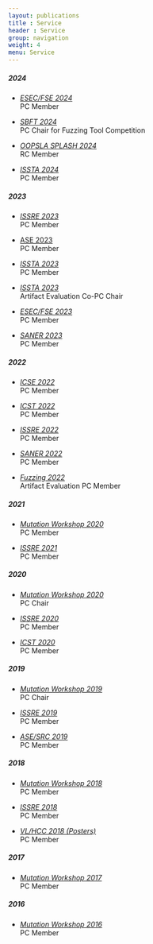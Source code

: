 ```yaml
---
layout: publications
title : Service
header : Service
group: navigation
weight: 4
menu: Service
---
```

##### 2024

* [_ESEC/FSE 2024_](https://2024.esec-fse.org/committee/fse-2024-research-papers-program-committee)<br/>
  PC Member

* [_SBFT 2024_](https://sbft24.github.io/tools/)<br/>
  PC Chair for Fuzzing Tool Competition

* [_OOPSLA SPLASH 2024_](https://2024.splashcon.org/committee/splash-2024-papers-review-committee)<br/>
  RC Member

* [_ISSTA 2024_](https://conf.researchr.org/home/issta-2024)<br/>
  PC Member

##### 2023

* [_ISSRE 2023_](https://issre2023.github.io/committee_research-PC.html)<br/>
  PC Member

* [ASE 2023](https://conf.researchr.org/home/ase-2023)<br/>
  PC Member

* [_ISSTA 2023_](https://conf.researchr.org/home/issta-2023)<br/>
  PC Member

* [_ISSTA 2023_](https://conf.researchr.org/home/issta-2023)<br/>
  Artifact Evaluation Co-PC Chair

* [_ESEC/FSE 2023_](https://2023.esec-fse.org/committee/fse-2023-research-papers-program-committee)<br/>
  PC Member

* [_SANER 2023_](https://saner2023.must.edu.mo/programCommittee)<br/>
  PC Member


##### 2022

* [_ICSE 2022_](https://conf.researchr.org/committee/icse-2022/icse-2022-papers-program-committee)<br/>
  PC Member

* [_ICST 2022_](https://icst2022.vrain.upv.es/committee/icst-2022-papers-program-committee)<br/>
  PC Member

* [_ISSRE 2022_](https://issre2022.github.io/committee_research-PC.html)<br/>
  PC Member


* [_SANER 2022_](https://saner2022.uom.gr/programCommittee)<br/>
  PC Member

* [_Fuzzing 2022_](https://fuzzingworkshop.github.io/index.html)<br/>
  Artifact Evaluation PC Member


##### 2021

* [_Mutation Workshop 2020_](https://icst2021.icmc.usp.br/committee/mutation-2021-papers-program-committee)<br/>
  PC Member

* [_ISSRE 2021_](http://2021.issre.net/research-committees)<br/>
  PC Member

##### 2020

* [_Mutation Workshop 2020_](https://mutation-workshop.github.io/2020/)<br/>
  PC Chair

* [_ISSRE 2020_](http://2020.issre.net/research-committees.html)<br/>
  PC Member

* [_ICST 2020_](https://icst2020.info/committee/icst-2020-papers-program-committee.html)<br/>
  PC Member


##### 2019

* [_Mutation Workshop 2019_](https://mutation-workshop.github.io/2019/)<br/>
  PC Chair

* [_ISSRE 2019_](https://2019.issre.net/research-pc.html)<br/>
  PC Member

* [_ASE/SRC 2019_](https://2019.ase-conferences.org/committee/ase-2019-student-research-competition-program-committee)<br/>
  PC Member

##### 2018

* [_Mutation Workshop 2018_](https://mutation-workshop.github.io/2018/)<br/>
  PC Member

* [_ISSRE 2018_](https://2018.issre.net/research-pc.html)<br/>
  PC Member

* [_VL/HCC 2018 (Posters)_](https://vlhcc18.github.io/call_posters.html)<br/>
  PC Member


##### 2017

* [_Mutation Workshop 2017_](https://mutation-workshop.github.io/2017/)<br/>
  PC Member

##### 2016

* [_Mutation Workshop 2016_](https://mutation-workshop.github.io/2016/)<br/>
  PC Member

